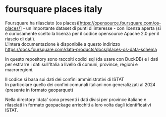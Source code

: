 # foursquare places italy
Foursquare ha rilasciato (os places)[https://opensource.foursquare.com/os-places/] - un importante dataset di punti di interesse - con licenza aperta (si è curiosamente scelto la licenza per il codice opensource Apache 2.0 per il riascio di dati).\
L'intera documentazione è disponibile a questo indirizzo 
https://docs.foursquare.com/data-products/docs/places-os-data-schema

In questo repository sono raccolti codici sql (da usare con DuckDB) e i dati per estrarre i dati sull'Italia a livello di comuni, province, regioni e macroregioni.

Il codice si basa sui dati dei confini amministrativi di ISTAT\
In particolare quello dei confini comunali italiani non generalizzati al 2024 (presente in formato geoparquet)

Nella directory 'data' sono presenti i dati divisi per province italiane e rilasciati in formato geopackage arricchiti a loro volta dagli identificativi ISTAT.

